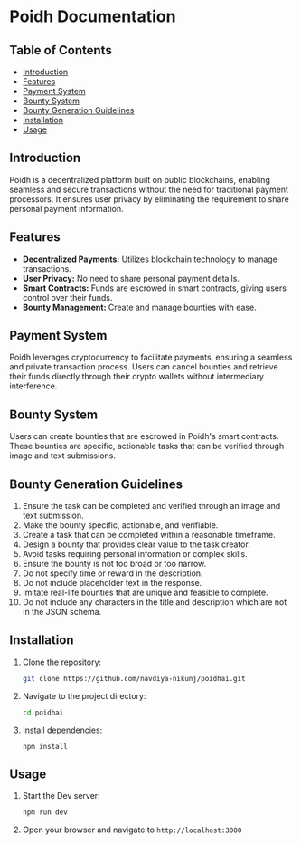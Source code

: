 # Poidh Documentation

## Table of Contents
- [Introduction](#introduction)
- [Features](#features)
- [Payment System](#payment-system)
- [Bounty System](#bounty-system)
- [Bounty Generation Guidelines](#bounty-generation-guidelines)
- [Installation](#installation)
- [Usage](#usage)

## Introduction
Poidh is a decentralized platform built on public blockchains, enabling seamless and secure transactions without the need for traditional payment processors. It ensures user privacy by eliminating the requirement to share personal payment information.

## Features
- **Decentralized Payments:** Utilizes blockchain technology to manage transactions.
- **User Privacy:** No need to share personal payment details.
- **Smart Contracts:** Funds are escrowed in smart contracts, giving users control over their funds.
- **Bounty Management:** Create and manage bounties with ease.

## Payment System
Poidh leverages cryptocurrency to facilitate payments, ensuring a seamless and private transaction process. Users can cancel bounties and retrieve their funds directly through their crypto wallets without intermediary interference.

## Bounty System
Users can create bounties that are escrowed in Poidh's smart contracts. These bounties are specific, actionable tasks that can be verified through image and text submissions.

## Bounty Generation Guidelines
1. Ensure the task can be completed and verified through an image and text submission.
2. Make the bounty specific, actionable, and verifiable.
3. Create a task that can be completed within a reasonable timeframe.
4. Design a bounty that provides clear value to the task creator.
5. Avoid tasks requiring personal information or complex skills.
6. Ensure the bounty is not too broad or too narrow.
7. Do not specify time or reward in the description.
8. Do not include placeholder text in the response.
9. Imitate real-life bounties that are unique and feasible to complete.
10. Do not include any characters in the title and description which are not in the JSON schema.

## Installation
1. Clone the repository:
   ```bash
   git clone https://github.com/navdiya-nikunj/poidhai.git
    ```

2. Navigate to the project directory:
    ```bash
    cd poidhai
    ```

3. Install dependencies:
    ```
    npm install
    ```

## Usage

1. Start the Dev server:

    ```bash
    npm run dev
    ```

2. Open your browser and navigate to `http://localhost:3000`
